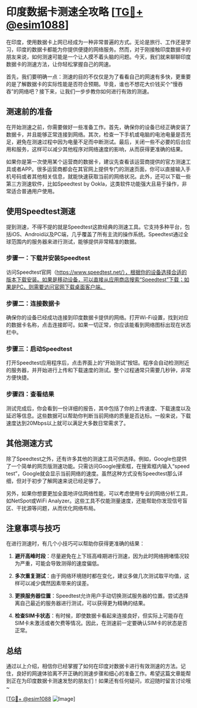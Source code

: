 # 印度数据卡测速全攻略 [[TG💪+ @esim1088](https://t.me/s/esim1088)]

在印度，使用数据卡上网已经成为一种非常普遍的方式。无论是旅行、工作还是学习，印度的数据卡都能为你提供便捷的网络服务。然而，对于刚接触印度数据卡的朋友来说，如何测速可能是一个让人摸不着头脑的问题。今天，我们就来聊聊印度数据卡的测速方法，让你轻松掌握自己的网速。

首先，我们要明确一点：测速的目的不仅仅是为了看看自己的网速有多快，更重要的是了解数据卡的实际性能是否符合预期。毕竟，谁也不想花大价钱买个“慢吞吞”的网络吧？接下来，让我们一步步教你如何进行有效的测速。

## 测速前的准备

在开始测速之前，你需要做好一些准备工作。首先，确保你的设备已经正确安装了数据卡，并且能够正常连接到网络。其次，检查一下手机或电脑的电池电量是否充足，避免在测速过程中因为电量不足而中断测试。最后，关闭一些不必要的后台应用和服务，这样可以减少其他程序对网络速度的影响，从而获得更准确的结果。

如果你是第一次使用某个运营商的数据卡，建议先查看该运营商提供的官方测速工具或者APP。很多运营商都会在其官网上提供专门的测速页面，你可以直接输入手机号码或者其他相关信息，就能快速获取当前的网络状况。此外，还可以下载一些第三方测速软件，比如Speedtest by Ookla，这类软件功能强大且易于操作，非常适合普通用户使用。

## 使用Speedtest测速

提到测速，不得不提的就是Speedtest这款经典的测速工具。它支持多种平台，包括iOS、Android以及PC端，几乎覆盖了所有主流的操作系统。Speedtest通过全球范围内的服务器来进行测试，能够提供非常精准的数据。

### 步骤一：下载并安装Speedtest

访问Speedtest官网（https://www.speedtest.net/），根据你的设备选择合适的版本下载安装。如果是移动设备，可以直接从应用商店搜索“Speedtest”下载；如果是PC，则需要访问官网下载桌面客户端。

### 步骤二：连接数据卡

确保你的设备已经成功连接到印度数据卡提供的网络。打开Wi-Fi设置，找到对应的数据卡名称，点击连接即可。如果一切正常，你应该能看到网络图标出现在状态栏中。

### 步骤三：启动Speedtest

打开Speedtest应用程序后，点击界面上的“开始测试”按钮。程序会自动检测附近的服务器，并开始进行上传和下载速度的测试。整个过程通常只需要几秒钟，非常方便快捷。

### 步骤四：查看结果

测试完成后，你会看到一份详细的报告，其中包括了你的上传速度、下载速度以及延迟等信息。这些数据可以帮助你判断当前网络的质量是否达标。一般来说，下载速度达到20Mbps以上就可以满足大多数日常需求了。

## 其他测速方式

除了Speedtest之外，还有许多其他的测速工具可供选择。例如，Google也提供了一个简单的网页版测速功能。只需访问Google搜索框，在搜索框内输入“speed test”，Google就会显示当前网络的速度。虽然这种方式没有Speedtest那么详细，但对于初步了解网速来说已经足够了。

另外，如果你想要更加全面地评估网络性能，可以考虑使用专业的网络分析工具，如NetSpot或WiFi Analyzer。这些工具不仅能测量速度，还能帮助你发现信号盲区、干扰源等问题，从而优化网络布局。

## 注意事项与技巧

在进行测速时，有几个小技巧可以帮助你获得更准确的结果：

1. **避开高峰时段**：尽量避免在上下班高峰期进行测速，因为此时网络拥堵情况较为严重，可能会导致测得的速度偏低。
   
2. **多次重复测试**：由于网络环境随时都在变化，建议多做几次测试取平均值，这样可以减少偶然因素带来的误差。

3. **更换服务器位置**：Speedtest允许用户手动切换测试服务器的位置。尝试选择离自己最近的服务器进行测试，可以获得更为精确的结果。

4. **检查SIM卡状态**：有时候，即使数据卡看起来连接良好，但实际上可能存在SIM卡未激活或者欠费等情况。因此，在测速前一定要确认SIM卡的状态是否正常。

## 总结

通过以上介绍，相信你已经掌握了如何在印度对数据卡进行有效测速的方法。记住，良好的网速体验离不开正确的测速步骤和细心的准备工作。希望这篇文章能帮到正在为印度数据卡测速发愁的朋友们！如果还有任何疑问，欢迎随时留言讨论哦~

[[TG💪+ @esim1088](https://t.me/s/esim1088) ![Image](https://i.postimg.cc/4NQfJmqS/Snipaste-2025-05-13-00-14-12.png)]